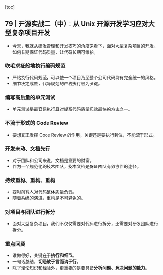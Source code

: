 [toc]

## 79 | 开源实战二（中）：从 Unix 开源开发学习应对大型复杂项目开发

-   今天，我就从研发管理和开发技巧的角度来看下，面对大型复杂项目的开发，如何长期保证代码质量，让代码长期可维护。

### 吹毛求疵般地执行编码规范

-   严格执行代码规范，可以使一个项目乃至整个公司代码具有完全统一的风格。
-   细节决定成败，代码规范的严格执行极为关键。

### 编写高质量的单元测试

-   单元测试是最容易执行且对提高代码质量见效最快的方法之一。

### 不流于形式的 Code Review

-   要想真正发挥 Code Review 的作用，关键还是要执行到位，不能流于形式。

### 开发未动、文档先行

-   对于团队和公司来说，文档是重要的财富。
-   作为一个规范化的技术团队，技术文档是保证团队有效协作的途径。

### 持续重构、重构、重构

-   要时刻有人对代码整体质量负责。
-   随着系统的演进，重构是不可避免的。

### 对项目与团队进行拆分

-   面对大型复杂项目，我们不仅仅需要对代码进行拆分，还需要对研发团队进行拆分。

### 重点回顾

-   谁做得好，关键在于**执行和细节**。
-   一句话总结，**切忌敏于言而讷于行**。
-   除了理论知识和经验外，更重要的是要具备**分析问题、解决问题的能力**。